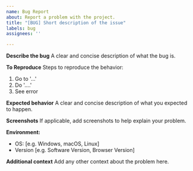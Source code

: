 ```yaml
---
name: Bug Report
about: Report a problem with the project.
title: "[BUG] Short description of the issue"
labels: bug
assignees: ''

---
```


**Describe the bug**
A clear and concise description of what the bug is.

**To Reproduce**
Steps to reproduce the behavior:
1. Go to '...'
2. Do '....'
3. See error

**Expected behavior**
A clear and concise description of what you expected to happen.

**Screenshots**
If applicable, add screenshots to help explain your problem.

**Environment:**
 - OS: [e.g. Windows, macOS, Linux]
 - Version [e.g. Software Version, Browser Version]

**Additional context**
Add any other context about the problem here.

